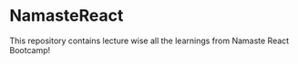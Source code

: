 # NamasteReact
This repository contains lecture wise all the learnings from Namaste React Bootcamp!
